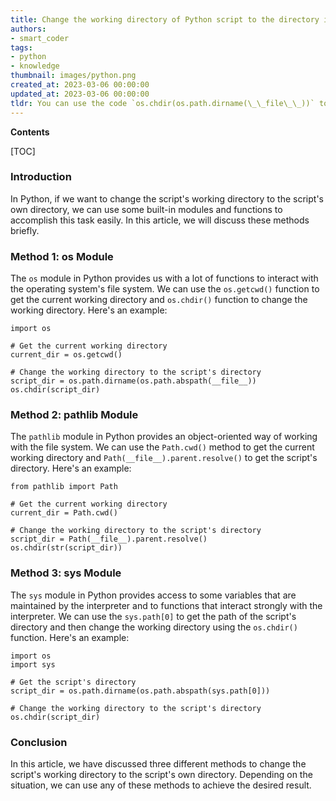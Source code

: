 ```yaml
---
title: Change the working directory of Python script to the directory in which the script is located
authors:
- smart_coder
tags:
- python
- knowledge
thumbnail: images/python.png
created_at: 2023-03-06 00:00:00
updated_at: 2023-03-06 00:00:00
tldr: You can use the code `os.chdir(os.path.dirname(\_\_file\_\_))` to change the working directory to the directory where the current Python script is located.
---
```


**Contents**

[TOC]

### Introduction

In Python, if we want to change the script's working directory to the script's own directory, we can use some built-in modules and functions to accomplish this task easily. In this article, we will discuss these methods briefly.

### Method 1: os Module

The `os` module in Python provides us with a lot of functions to interact with the operating system's file system. We can use the `os.getcwd()` function to get the current working directory and `os.chdir()` function to change the working directory. Here's an example:

```
import os

# Get the current working directory
current_dir = os.getcwd()

# Change the working directory to the script's directory
script_dir = os.path.dirname(os.path.abspath(__file__))
os.chdir(script_dir)
```

### Method 2: pathlib Module

The `pathlib` module in Python provides an object-oriented way of working with the file system. We can use the `Path.cwd()` method to get the current working directory and `Path(__file__).parent.resolve()` to get the script's directory. Here's an example:

```
from pathlib import Path

# Get the current working directory
current_dir = Path.cwd()

# Change the working directory to the script's directory
script_dir = Path(__file__).parent.resolve()
os.chdir(str(script_dir))
```

### Method 3: sys Module

The `sys` module in Python provides access to some variables that are maintained by the interpreter and to functions that interact strongly with the interpreter. We can use the `sys.path[0]` to get the path of the script's directory and then change the working directory using the `os.chdir()` function. Here's an example:

```
import os
import sys

# Get the script's directory
script_dir = os.path.dirname(os.path.abspath(sys.path[0]))

# Change the working directory to the script's directory
os.chdir(script_dir)
```

### Conclusion

In this article, we have discussed three different methods to change the script's working directory to the script's own directory. Depending on the situation, we can use any of these methods to achieve the desired result.
